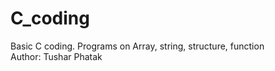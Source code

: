# C_coding
Basic C coding. Programs on  Array, string, structure, function
<br>
Author: Tushar Phatak
